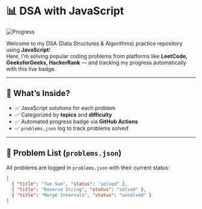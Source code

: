# 📊 DSA with JavaScript

![Progress](https://img.shields.io/badge/DSA-2/3-green)

Welcome to my DSA (Data Structures & Algorithms) practice repository using **JavaScript**!  
Here, I'm solving popular coding problems from platforms like **LeetCode, GeeksforGeeks, HackerRank** — and tracking my progress automatically with this live badge.  

---

## 📌 What’s Inside?
- ✅ JavaScript solutions for each problem  
- ✅ Categorized by **topics** and **difficulty**
- ✅ Automated progress badge via **GitHub Actions**
- ✅ `problems.json` log to track problems solved

---

## 📝 Problem List (`problems.json`)
All problems are logged in `problems.json` with their current status:
```json
[
  { "title": "Two Sum", "status": "solved" },
  { "title": "Reverse String", "status": "solved" },
  { "title": "Merge Intervals", "status": "unsolved" }
]
